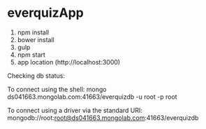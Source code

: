 # everquizApp

1. npm install
2. bower install
3. gulp
4. npm start
5. app location (http://localhost:3000)

Checking db status:

To connect using the shell:
  mongo ds041663.mongolab.com:41663/everquizdb -u root -p root

To connect using a driver via the standard URI:
  mongodb://root:root@ds041663.mongolab.com:41663/everquizdb
